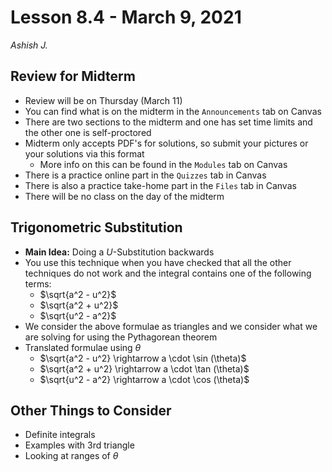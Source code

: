 # Lesson 8.4 - March 9, 2021
<cite>Ashish J.</cite>
## Review for Midterm
- Review will be on Thursday (March 11)
- You can find what is on the midterm in the `Announcements` tab on Canvas
- There are two sections to the midterm and one has set time limits and the other one is self-proctored
- Midterm only accepts PDF's for solutions, so submit your pictures or your solutions via this format
	- More info on this can be found in the `Modules` tab on Canvas
- There is a practice online part in the `Quizzes` tab in Canvas
- There is also a practice take-home part in the `Files` tab in Canvas
- There will be no class on the day of the midterm

## Trigonometric Substitution
- **Main Idea:** Doing a $U$-Substitution backwards
- You use this technique when you have checked that all the other techniques do not work and the integral contains one of the following terms:
	- $\sqrt{a^2 - u^2}$
	- $\sqrt{a^2 + u^2}$
	- $\sqrt{u^2 - a^2}$
- We consider the above formulae as triangles and we consider what we are solving for using the Pythagorean theorem
- Translated formulae using $\theta$
	- $\sqrt{a^2 - u^2} \rightarrow a \cdot \sin (\theta)$
	- $\sqrt{a^2 + u^2} \rightarrow a \cdot \tan (\theta)$
	- $\sqrt{u^2 - a^2} \rightarrow a \cdot \cos (\theta)$

## Other Things to Consider
- Definite integrals
- Examples with 3rd triangle
- Looking at ranges of $\theta$